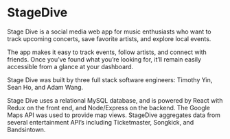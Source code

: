 # StageDive

Stage Dive is a social media web app for music enthusiasts who want to track upcoming concerts, save favorite artists, and explore local events.

The app makes it easy to track events, follow artists, and connect with friends.
Once you’ve found what you’re looking for, it’ll remain easily accessible from a glance at your dashboard.

Stage Dive was built by three full stack software engineers: Timothy Yin, Sean Ho, and Adam Wang.

Stage Dive uses a relational MySQL database, and is powered by React with Redux on the front end, and Node/Express on the backend.
The Google Maps API was used to provide map views. 
StageDive aggregates data from several entertainment API’s including Ticketmaster, Songkick, and Bandsintown.
